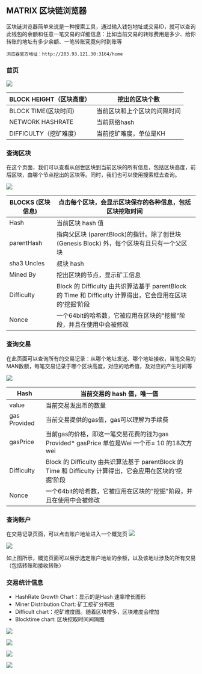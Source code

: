 ## MATRIX 区块链浏览器

区块链浏览器简单来说是一种搜索工具，通过输入钱包地址或交易ID，就可以查询此钱包的余额和任意一笔交易的详细信息：比如当前交易的转账费用是多少、给你转账的地址有多少余额、一笔转账究竟何时到账等

`浏览器官方地址：http://203.93.121.30:3164/home `


### 首页


![](https://i.imgur.com/vR1Wj9v.png)

| BLOCK HEIGHT（区块高度） | 挖出的区块个数               |
|--------------------------|------------------------------|
| BLOCK TIME(区块时间)     | 当前区块和上个区块的间隔时间 |
| NETWORK HASHRATE         | 当前网络hash                 |
| DIFFICULTY（挖矿难度）   | 当前挖矿难度，单位是KH       |

### 查询区块

在这个页面，我们可以查看从创世区块到当前区块的所有信息，包括区块高度，前后区块，由哪个节点挖出的区块等。同时，我们也可以使用搜索框去查询。


![](https://i.imgur.com/9RKx2kD.png)

| BLOCKS (区块信息) | 点击每个区块，会显示区块保存的各种信息，包括区块挖取时间                                                  |
|-------------------|-----------------------------------------------------------------------------------------------------------|
| Hash              | 当前区块 hash 值                                                                                          |
| parentHash        | 指向父区块 (parentBlock)的指针。除了创世块(Genesis Block) 外，每个区块有且只有一个父区块                  |
| sha3 Uncles       | 叔块 hash                                                                                                 |
| Mined By          | 挖出区块的节点，显示矿工信息                                                                              |
| Difficulty        | Block 的 Difficulty 由共识算法基于 parentBlock 的 Time 和 Difficulty 计算得出，它会应用在区块的‘挖掘’阶段 |
| Nonce             | 一个64bit的哈希数，它被应用在区块的"挖掘"阶段，并且在使用中会被修改                                       |

### 查询交易

在此页面可以查询所有的交易记录：从哪个地址发送、哪个地址接收，当笔交易的MAN数额，每笔交易记录于哪个区块高度，对应的哈希值，及对应的产生时间等

![](https://i.imgur.com/9rbSyqg.png)

| Hash         | 当前交易的 hash 值，唯一值                                                                                |
|--------------|-----------------------------------------------------------------------------------------------------------|
| value        | 当前交易发出币的数量                                                                                      |
| gas Provided | 当前交易提供的gas值，gas可以理解为手续费                                                                  |
| gasPrice     | 当前gas的价格，即这一笔交易花费的钱为gas Provided* gasPrice   单位是Wei 一个币= 10 的18次方wei            |
| Difficulty   | Block 的 Difficulty 由共识算法基于 parentBlock 的 Time 和 Difficulty 计算得出，它会应用在区块的‘挖掘’阶段 |
| Nonce        | 一个64bit的哈希数，它被应用在区块的"挖掘"阶段，并且在使用中会被修改                                       |


### 查询账户

在交易记录页面，可以点击账户地址进入一个概览页
![](https://i.imgur.com/RlU145U.png)

![](https://i.imgur.com/DyEw9tu.png)

如上图所示，概览页面可以展示选定账户地址的余额，以及该地址涉及的所有交易（包括转账和接收转账）

### 交易统计信息

- HashRate Growth Chart：显示的是Hash 速率增长图形
- Miner Distribution Chart: 矿工挖矿分布图
- Difficult chart：挖矿难度图。随着区块增多，区块难度会增加
- Blocktime chart: 区块挖取时间间隔图

![](https://i.imgur.com/0cEnHPy.png)

![](https://i.imgur.com/fmcv7EA.png)

![](https://i.imgur.com/zINAHuk.png)

![](https://i.imgur.com/FZVsr5q.png)




